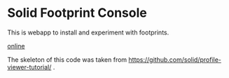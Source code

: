 # Solid Footprint Console

This is webapp to install and experiment with footprints.

[online](https://janeirodigital.github.io/playground/)

The skeleton of this code was taken from https://github.com/solid/profile-viewer-tutorial/ .
